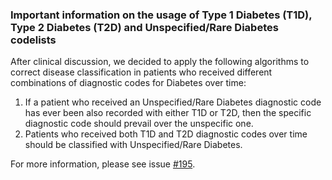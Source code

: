 ### Important information on the usage of Type 1 Diabetes (T1D), Type 2 Diabetes (T2D) and Unspecified/Rare Diabetes codelists

After clinical discussion, we decided to apply the following algorithms to correct disease classification in patients who received different combinations of diagnostic codes for Diabetes over time:

1. If a patient who received an Unspecified/Rare Diabetes diagnostic code has ever been also recorded with either T1D or T2D, then the specific diagnostic code should prevail over the unspecific one.
2. Patients who received both T1D and T2D diagnostic codes over time should be classified with Unspecified/Rare Diabetes.

For more information, please see issue [#195](https://github.com/f-eto/MULTIPLY-Initiative/issues/195).
